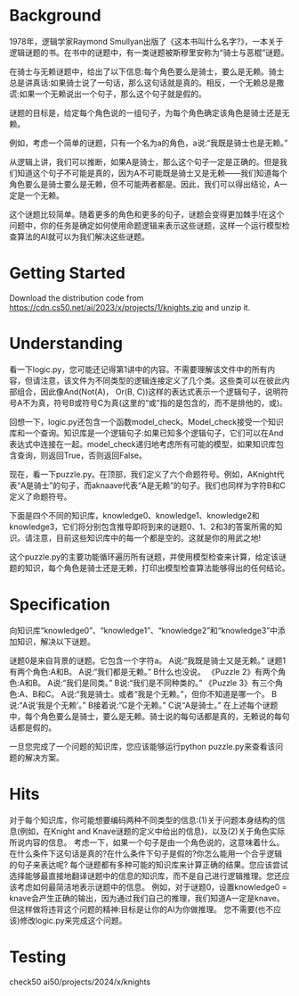 # Background
1978年，逻辑学家Raymond Smullyan出版了《这本书叫什么名字?》，一本关于逻辑谜题的书。在书中的谜题中，有一类谜题被斯穆里安称为“骑士与恶棍”谜题。

在骑士与无赖谜题中，给出了以下信息:每个角色要么是骑士，要么是无赖。骑士总是讲真话:如果骑士说了一句话，那么这句话就是真的。相反，一个无赖总是撒谎:如果一个无赖说出一个句子，那么这个句子就是假的。

谜题的目标是，给定每个角色说的一组句子，为每个角色确定该角色是骑士还是无赖。

例如，考虑一个简单的谜题，只有一个名为a的角色，a说:“我既是骑士也是无赖。”

从逻辑上讲，我们可以推断，如果A是骑士，那么这个句子一定是正确的。但是我们知道这个句子不可能是真的，因为A不可能既是骑士又是无赖——我们知道每个角色要么是骑士要么是无赖，但不可能两者都是。因此，我们可以得出结论，A一定是一个无赖。

这个谜题比较简单。随着更多的角色和更多的句子，谜题会变得更加棘手!在这个问题中，你的任务是确定如何使用命题逻辑来表示这些谜题，这样一个运行模型检查算法的AI就可以为我们解决这些谜题。
# Getting Started
Download the distribution code from https://cdn.cs50.net/ai/2023/x/projects/1/knights.zip and unzip it.

# Understanding
看一下logic.py，您可能还记得第1讲中的内容。不需要理解该文件中的所有内容，但请注意，该文件为不同类型的逻辑连接定义了几个类。这些类可以在彼此内部组合，因此像And(Not(A)， Or(B, C))这样的表达式表示一个逻辑句子，说明符号A不为真，符号B或符号C为真(这里的“或”指的是包含的，而不是排他的，或)。

回想一下，logic.py还包含一个函数model_check。Model_check接受一个知识库和一个查询。知识库是一个逻辑句子:如果已知多个逻辑句子，它们可以在And表达式中连接在一起。model_check递归地考虑所有可能的模型，如果知识库包含查询，则返回True，否则返回False。

现在，看一下puzzle.py。在顶部，我们定义了六个命题符号。例如，AKnight代表“A是骑士”的句子，而aknaave代表“A是无赖”的句子。我们也同样为字符B和C定义了命题符号。

下面是四个不同的知识库，knowledge0、knowledge1、knowledge2和knowledge3，它们将分别包含推导即将到来的谜题0、1、2和3的答案所需的知识。请注意，目前这些知识库中的每一个都是空的。这就是你的用武之地!

这个puzzle.py的主要功能循环遍历所有谜题，并使用模型检查来计算，给定该谜题的知识，每个角色是骑士还是无赖，打印出模型检查算法能够得出的任何结论。

# Specification
向知识库“knowledge0”、“knowledge1”、“knowledge2”和“knowledge3”中添加知识，解决以下谜题。

谜题0是来自背景的谜题。它包含一个字符a。
A说:“我既是骑士又是无赖。”
谜题1有两个角色:A和B。
A说:“我们都是无赖。”
B什么也没说。
《Puzzle 2》有两个角色:A和B。
A说:“我们是同类。”
B说:“我们是不同种类的。”
《Puzzle 3》有三个角色:A、B和C。
A说:“我是骑士。或者“我是个无赖。”，但你不知道是哪一个。
B说:“A说‘我是个无赖’。”
B接着说:“C是个无赖。”
C说“A是骑士。”
在上述每个谜题中，每个角色要么是骑士，要么是无赖。骑士说的每句话都是真的，无赖说的每句话都是假的。

一旦您完成了一个问题的知识库，您应该能够运行python puzzle.py来查看该问题的解决方案。

# Hits

对于每个知识库，你可能想要编码两种不同类型的信息:(1)关于问题本身结构的信息(例如，在Knight and Knave谜题的定义中给出的信息)，以及(2)关于角色实际所说内容的信息。
考虑一下，如果一个句子是由一个角色说的，这意味着什么。在什么条件下这句话是真的?在什么条件下句子是假的?你怎么能用一个合乎逻辑的句子来表达呢?
每个谜题都有多种可能的知识库来计算正确的结果。您应该尝试选择能够最直接地翻译谜题中的信息的知识库，而不是自己进行逻辑推理。您还应该考虑如何最简洁地表示谜题中的信息。
例如，对于谜题0，设置knowledge0 = knave会产生正确的输出，因为通过我们自己的推理，我们知道A一定是knave。但这样做将违背这个问题的精神:目标是让你的AI为你做推理。
您不需要(也不应该)修改logic.py来完成这个问题。

# Testing
check50 ai50/projects/2024/x/knights